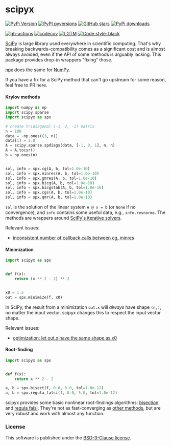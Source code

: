 # scipyx

[![PyPi Version](https://img.shields.io/pypi/v/scipyx.svg?style=flat-square)](https://pypi.org/project/scipyx/)
[![PyPI pyversions](https://img.shields.io/pypi/pyversions/scipyx.svg?style=flat-square)](https://pypi.org/project/scipyx/)
[![GitHub stars](https://img.shields.io/github/stars/nschloe/scipyx.svg?style=flat-square&logo=github&label=Stars&logoColor=white)](https://github.com/nschloe/scipyx)
[![PyPi downloads](https://img.shields.io/pypi/dm/scipyx.svg?style=flat-square)](https://pypistats.org/packages/scipyx)

[![gh-actions](https://img.shields.io/github/workflow/status/nschloe/scipyx/ci?style=flat-square)](https://github.com/nschloe/scipyx/actions?query=workflow%3Aci)
[![codecov](https://img.shields.io/codecov/c/github/nschloe/scipyx.svg?style=flat-square)](https://app.codecov.io/gh/nschloe/scipyx)
[![LGTM](https://img.shields.io/lgtm/grade/python/github/nschloe/scipyx.svg?style=flat-square)](https://lgtm.com/projects/g/nschloe/scipyx)
[![Code style: black](https://img.shields.io/badge/code%20style-black-000000.svg?style=flat-square)](https://github.com/psf/black)

[SciPy](https://www.scipy.org/) is large library used everywhere in scientific
computing. That's why breaking backwards-compatibility comes as a significant cost and
is almost always avoided, even if the API of some methods is arguably lacking. This
package provides drop-in wrappers "fixing" those.

[npx](https://github.com/nschloe/npx) does the same for [NumPy](https://numpy.org/).

If you have a fix for a SciPy method that can't go upstream for some reason, feel free
to PR here.

#### Krylov methods
```python
import numpy as np
import scipy.sparse
import scipyx as spx

# create tridiagonal (-1, 2, -1) matrix
n = 100
data = -np.ones((3, n))
data[1] = 2.0
A = scipy.sparse.spdiags(data, [-1, 0, 1], n, n)
A = A.tocsr()
b = np.ones(n)


sol, info = spx.cg(A, b, tol=1.0e-10)
sol, info = spx.minres(A, b, tol=1.0e-10)
sol, info = spx.gmres(A, b, tol=1.0e-10)
sol, info = spx.bicg(A, b, tol=1.0e-10)
sol, info = spx.bicgstab(A, b, tol=1.0e-10)
sol, info = spx.cgs(A, b, tol=1.0e-10)
sol, info = spx.qmr(A, b, tol=1.0e-10)
```
`sol` is the solution of the linear system `A @ x = b` (or `None` if no convergence),
and `info` contains some useful data, e.g., `info.resnorms`. The methods are wrappers
around [SciPy's iterative
solvers](https://docs.scipy.org/doc/scipy/reference/sparse.linalg.html).

Relevant issues:
 * [inconsistent number of callback calls between cg, minres](https://github.com/scipy/scipy/issues/13936)


#### Minimization
```python
import scipyx as spx


def f(x):
    return (x ** 2 - 2) ** 2


x0 = 1.5
out = spx.minimize(f, x0)
```
In SciPy, the result from a minimization `out.x` will _always_ have shape `(n,)`, no
matter the input vector. scipyx changes this to respect the input vector shape.

Relevant issues:

 * [optimization: let out.x have the same shape as
   x0](https://github.com/scipy/scipy/issues/13869)


#### Root-finding
```python
import scipyx as spx


def f(x):
    return x ** 2 - 2

a, b = spx.bisect(f, 0.0, 5.0, tol=1.0e-12)
a, b = spx.regula_falsi(f, 0.0, 5.0, tol=1.0e-12)
```
scipyx provides some basic nonlinear root-findings algorithms:
[bisection](https://en.wikipedia.org/wiki/Bisection_method) and [regula
falsi](https://en.wikipedia.org/wiki/Regula_falsi). They're not as fast-converging as
[other methods](https://en.wikipedia.org/wiki/Newton%27s_method), but are very robust
and work with almost any function.


### License
This software is published under the [BSD-3-Clause
license](https://spdx.org/licenses/BSD-3-Clause.html).
